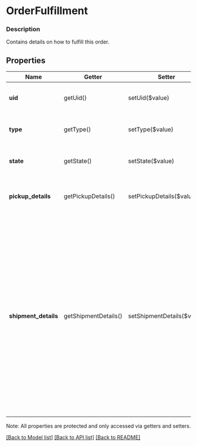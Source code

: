# OrderFulfillment

### Description

Contains details on how to fulfill this order.

## Properties
Name | Getter | Setter | Type | Description | Notes
------------ | ------------- | ------------- | ------------- | ------------- | -------------
**uid** | getUid() | setUid($value) | **string** | Unique ID that identifies the fulfillment only within this order. | [optional] 
**type** | getType() | setType($value) | **string** | The type of the fulfillment. See [OrderFulfillmentType](#type-orderfulfillmenttype) for possible values | [optional] 
**state** | getState() | setState($value) | **string** | The state of the fulfillment. See [OrderFulfillmentState](#type-orderfulfillmentstate) for possible values | [optional] 
**pickup_details** | getPickupDetails() | setPickupDetails($value) | [**\SquareConnect\Model\OrderFulfillmentPickupDetails**](OrderFulfillmentPickupDetails.md) | Contains details for a pickup fulfillment. Required when fulfillment type is &#x60;PICKUP&#x60;. | [optional] 
**shipment_details** | getShipmentDetails() | setShipmentDetails($value) | [**\SquareConnect\Model\OrderFulfillmentShipmentDetails**](OrderFulfillmentShipmentDetails.md) | Contains details for a shipment fulfillment. Required when fulfillment type is &#x60;SHIPMENT&#x60;.  A shipment fulfillment&#39;s relationship to fulfillment &#x60;state&#x60;: &#x60;PROPOSED&#x60;: A shipment is requested. &#x60;RESERVED&#x60;: Fulfillment accepted. Shipment processing. &#x60;PREPARED&#x60;: Shipment packaged. Shipping label created. &#x60;COMPLETED&#x60;: Package has been shipped. &#x60;CANCELED&#x60;: Shipment has been canceled. &#x60;FAILED&#x60;: Shipment has failed. | [optional] 

Note: All properties are protected and only accessed via getters and setters.

[[Back to Model list]](../../README.md#documentation-for-models) [[Back to API list]](../../README.md#documentation-for-api-endpoints) [[Back to README]](../../README.md)

